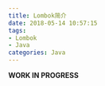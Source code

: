 ```yaml
---
title: Lombok简介
date: 2018-05-14 10:57:15
tags:
- Lombok
- Java
categories: Java
---
```


**WORK IN PROGRESS**